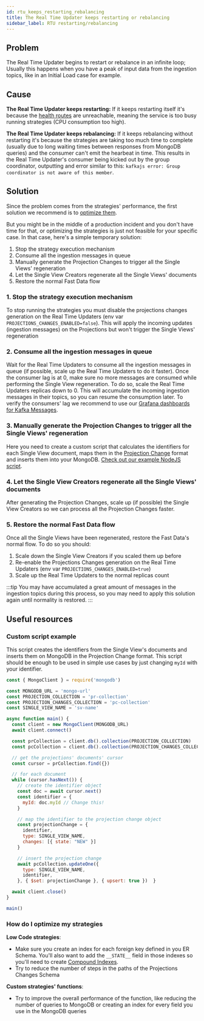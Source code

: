 ```yaml
---
id: rtu_keeps_restarting_rebalancing
title: The Real Time Updater keeps restarting or rebalancing
sidebar_label: RTU restarting/rebalancing
---
```


## Problem

The Real Time Updater begins to restart or rebalance in an infinite loop; Usually this happens when you have a peak of input data from the ingestion topics, like in an Initial Load case for example.

## Cause

**The Real Time Updater keeps restarting:** If it keeps restarting itself it's because the [health routes](/guidelines/microservice_vademecum.md#health-routes) are unreachable, meaning the service is too busy running strategies (CPU consumption too high).

**The Real Time Updater keeps rebalancing:** If it keeps rebalancing without restarting it's because the strategies are taking too much time to complete (usually due to long waiting times between responses from MongoDB queries) and the consumer can't emit the hearbeat in time. This results in the Real Time Updater's consumer being kicked out by the group coordinator, outputting and error similar to this: `kafkajs error: Group coordinator is not aware of this member`.

## Solution

Since the problem comes from the strategies' performance, the first solution we recommend is to  [optimize them](#how-do-i-optimize-my-strategies).

But you might be in the middle of a production incident and you don't have time for that, or optimizing the strategies is just not feasible for your specific case. 
In that case, here's a simple temporary solution:

1. Stop the strategy execution mechanism
2. Consume all the ingestion messages in queue
3. Manually generate the Projection Changes to trigger all the Single Views' regeneration
4. Let the Single View Creators regenerate all the Single Views' documents
5. Restore the normal Fast Data flow

### 1. Stop the strategy execution mechanism

To stop running the strategies you must disable the projections changes generation on the Real Time Updaters (env var `PROJECTIONS_CHANGES_ENABLED=false`). This will apply the incoming updates (ingestion messages) on the Projections but won't trigger the Single Views' regeneration

### 2. Consume all the ingestion messages in queue

Wait for the Real Time Updaters to consume all the ingestion messages in queue (if possible, scale up the Real Time Updaters to do it faster). Once the consumer lag is at 0, make sure no more messages are consumed while performing the Single View regeneration. To do so, scale the Real Time Updaters replicas down to 0. This will accumulate the incoming ingestion messages in their topics, so you can resume the consumption later. To verify the consumers' lag we recommend to use our [Grafana dashboards for Kafka Messages](/fast_data/monitoring/dashboards/kafka_messages.md).

### 3. Manually generate the Projection Changes to trigger all the Single Views' regeneration

Here you need to create a custom script that calculates the identifiers for each Single View document, maps them in the [Projection Change](/fast_data/inputs_and_outputs.md#projection-change) format and inserts them into your MongoDB. [Check out our example NodeJS script](#custom-script-example).

### 4. Let the Single View Creators regenerate all the Single Views' documents

After generating the Projection Changes, scale up (if possible) the Single View Creators so we can process all the Projection Changes faster.

### 5. Restore the normal Fast Data flow

Once all the Single Views have been regenerated, restore the Fast Data's normal flow. To do so you should:
1. Scale down the Single View Creators if you scaled them up before
2. Re-enable the Projections Changes generation on the Real Time Updaters (env var `PROJECTIONS_CHANGES_ENABLED=true`)
3. Scale up the Real Time Updaters to the normal replicas count

:::tip
You may have accumulated a great amount of messages in the ingestion topics during this process, so you may need to apply this solution again until normality is restored.
:::

## Useful resources

### Custom script example

This script creates the identifiers from the Single View's documents and inserts them on MongoDB in the Projection Change format. This script should be enough to be used in simple use cases by just changing `myId` with your identifier.

```javascript
const { MongoClient } = require('mongodb')

const MONGODB_URL = 'mongo-url'
const PROJECTION_COLLECTION = 'pr-collection'
const PROJECTION_CHANGES_COLLECTION = 'pc-collection'
const SINGLE_VIEW_NAME = 'sv-name'

async function main() {
  const client = new MongoClient(MONGODB_URL)
  await client.connect()

  const prCollection = client.db().collection(PROJECTION_COLLECTION)
  const pcCollection = client.db().collection(PROJECTION_CHANGES_COLLECTION)

  // get the projections' documents' cursor
  const cursor = prCollection.find({})

  // for each document
  while (cursor.hasNext()) {
    // create the identifier object
    const doc = await cursor.next()
    const identifier = {
      myId: doc.myId // Change this!
    }

    // map the identifier to the projection change object
    const projectionChange = {
      identifier,
      type: SINGLE_VIEW_NAME,
      changes: [{ state: "NEW" }]
    }

    // insert the projection change
    await pcCollection.updateOne({
      type: SINGLE_VIEW_NAME,
      identifier,
    }, { $set: projectionChange }, { upsert: true })  }

  await client.close()
}

main()
```

### How do I optimize my strategies

**Low Code strategies**:
- Make sure you create an index for each foreign key defined in you ER Schema. You'll also want to add the `__STATE__` field in those indexes so you'll need to create [Compound Indexes](https://www.mongodb.com/docs/manual/core/index-compound/).
- Try to reduce the number of steps in the paths of the Projections Changes Schema

**Custom strategies' functions**:
- Try to improve the overall performance of the function, like reducing the number of queries to MongoDB or creating an index for every field you use in the MongoDB queries
